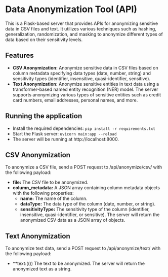 # Data Anonymization Tool (API)
This is a Flask-based server that provides APIs for anonymizing sensitive data in CSV files and text. It utilizes various techniques such as hashing, generalization, randomization, and masking to anonymize different types of data based on their sensitivity levels.

## Features
- **CSV Anonymization:** Anonymize sensitive data in CSV files based on column metadata specifying data types (date, number, string) and sensitivity types (identifier, insensitive, quasi-identifier, sensitive).
- **Text Anonymization:** Anonymize sensitive entities in text data using a transformer-based named entity recognition (NER) model. The server supports anonymizing various types of sensitive entities such as credit card numbers, email addresses, personal names, and more.

## Running the application
- Install the required dependencies: ```pip install -r requirements.txt```
- Start the Flask server: ```uvicorn main:app --reload```
- The server will be running at http://localhost:8000.

## CSV Anonymization
To anonymize a CSV file, send a POST request to /api/anonymize/csv/ with the following payload:
- **file:** The CSV file to be anonymized.
- **column_metadata:** A JSON array containing column metadata objects with the following properties:
  - **name:** The name of the column.
  - **dataType:** The data type of the column (date, number, or string).
  - **sensitivityType:** The sensitivity type of the column (identifier, insensitive, quasi-identifier, or sensitive).
The server will return the anonymized CSV data as a JSON array of objects.

## Text Anonymization
To anonymize text data, send a POST request to /api/anonymize/text/ with the following payload:
- **text:(()) The text to be anonymized.
The server will return the anonymized text as a string.